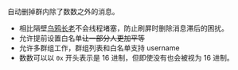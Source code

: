 自动删掉群内除了数数之外的消息。

* 相比隔壁[乌鸦长老](https://github.com/sorz/ahgroupbot)不会线程堵塞，防止刷屏时删除消息滞后的困扰。
* 允许提前设置白名单~~让一部分人更加平等~~
* 允许多群组工作，群组列表和白名单支持 username
* 数数可以以 `0x` 开头表示是 16 进制，但即使没有也会被视为 16 进制。